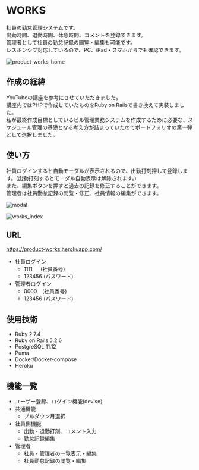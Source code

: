 # WORKS
社員の勤怠管理システムです。  
出勤時間、退勤時間、休憩時間、コメントを登録できます。  
管理者として社員の勤怠記録の閲覧・編集も可能です。  
レスポンシブ対応しているので、PC、iPad・スマホからでも確認できます。

![product-works_home](https://user-images.githubusercontent.com/78526536/128114093-84301c21-1698-4c54-ab30-232fd1245bd8.png)

## 作成の経緯
YouTubeの講座を参考にさせていただきました。  
講座内ではPHPで作成していたものをRuby on Railsで書き換えて実装しました。  
私が最終作成目標としているビル管理業務システムを作成するために必要な、スケジュール管理の基礎となる考え方が詰まっていたのでポートフォリオの第一弾として選択しました。

## 使い方
社員ログインすると自動モーダルが表示されるので、出勤打刻押して登録します。(出勤打刻するとモーダル自動表示は解除されます。)  
また、編集ボタンを押すと過去の記録を修正することができます。  
管理者は社員勤怠記録の閲覧・修正、社員情報の編集ができます。

![modal](https://user-images.githubusercontent.com/78526536/128116385-723be946-f62c-4c21-9748-70fa751eb871.png)

![works_index](https://user-images.githubusercontent.com/78526536/128116427-ea8efe1b-eaec-494a-b89f-a7427cee8622.png)

## URL
https://product-works.herokuapp.com/

 - 社員ログイン
    - 1111 &ensp;&ensp; (社員番号)
    - 123456 (パスワード)
- 管理者ログイン
  - 0000&ensp;&ensp;(社員番号)
  - 123456 (パスワード)

## 使用技術
- Ruby 2.7.4
- Ruby on Rails 5.2.6
- PostgreSQL 11.12
- Puma
- Docker/Docker-compose
- Heroku

## 機能一覧
- ユーザー登録、ログイン機能(devise)
- 共通機能
  - プルダウン月選択
- 社員側機能
  - 出勤・退勤打刻、コメント入力
  - 勤怠記録編集
- 管理者
  - 社員・管理者の一覧表示・編集
  - 社員勤怠記録の閲覧・編集
